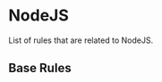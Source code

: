 # NodeJS

List of rules that are related to NodeJS.

## Base Rules

<EslintList package="node/rules" />

